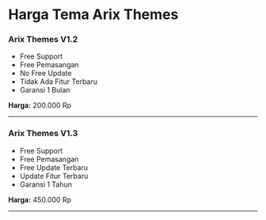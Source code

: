 # Harga Tema Arix Themes

### **Arix Themes V1.2**
- Free Support
- Free Pemasangan
- No Free Update
- Tidak Ada Fitur Terbaru
- Garansi 1 Bulan

**Harga:** 200.000 Rp

---

### **Arix Themes V1.3**
- Free Support
- Free Pemasangan
- Free Update Terbaru
- Update Fitur Terbaru
- Garansi 1 Tahun

**Harga:** 450.000 Rp




---
